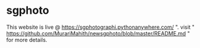 # sgphoto
This website is live @ https://sgphotographi.pythonanywhere.com/ ".
visit " https://github.com/MurariMahith/newsgphoto/blob/master/README.md " for more details.
